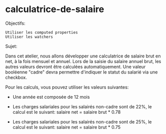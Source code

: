# calculatrice-de-salaire

Objectifs:

    Utiliser les computed properties
    Utiliser les watchers

 

Sujet: 

Dans cet atelier, nous allons développer une calculatrice de salaire brut en net, à la fois mensuel et annuel. Lors de la saisie du salaire annuel brut, les autres valeurs devront être calculées automatiquement. Une valeur booléenne "cadre" devra permettre d'indiquer le statut du salarié via une checkbox.

Pour les calculs, vous pouvez utiliser les valeurs suivantes:

- Une année est composée de 12 mois

- Les charges salariales pour les salairés non-cadre sont de 22%, le calcul est le suivant: salaire net = salaire brut * 0.78

- Les charges salariales pour les salairés non-cadre sont de 25%, le calcul est le suivant: salaire net = salaire brut * 0.75

 



 
